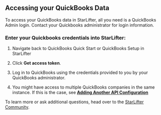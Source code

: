 ## Accessing your QuickBooks Data

To access your QuickBooks data in StarLifter, all you need is a QuickBooks Admin login. Contact your Quickbooks administrator  for login information.

### Enter your Quickbooks credentials into StarLifter:

1. Navigate back to QuickBooks Quick Start or QuickBooks Setup in StarLifter

2. Click **Get access token**.

3. Log in to QuickBooks using the credentials provided to you by your QuickBooks administrator.

4. You might have access to multiple QuickBooks companies in the same instance. If this is the case, see [**Adding Another API Configuration**](https://docs.starlifter.io/#/how_to//adding_api_config)
   
To learn more or ask additional questions, head over to the [StarLifter Community](https://community.starlifter.io).
